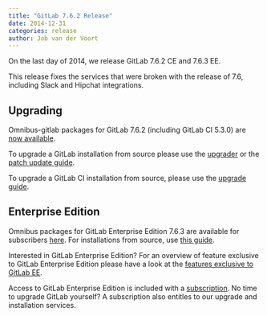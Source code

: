 ```yaml
---
title: "GitLab 7.6.2 Release"
date: 2014-12-31
categories: release
author: Job van der Voort
---
```


On the last day of 2014, we release GitLab 7.6.2 CE and 7.6.3 EE.

This release fixes the services that were broken with the release
of 7.6, including Slack and Hipchat integrations.

<!-- more -->

## Upgrading

Omnibus-gitlab packages for GitLab 7.6.2 (including GitLab CI 5.3.0) are [now available](https://about.gitlab.com/downloads/).

To upgrade a GitLab installation from source please use the
[upgrader](http://doc.gitlab.com/ce/update/upgrader.html) or the [patch update
guide](http://doc.gitlab.com/ce/update/patch_versions.html).

To upgrade a GitLab CI installation from source, please use the [upgrade guide](https://gitlab.com/gitlab-org/gitlab-ci/blob/master/doc/update/patch_versions.md).

## Enterprise Edition

Omnibus packages for GitLab Enterprise Edition 7.6.3 are available for subscribers [here](https://gitlab.com/subscribers/gitlab-ee/blob/master/doc/install/packages.md). For installations from source, use [this guide](https://gitlab.com/subscribers/gitlab-ee/blob/master/doc/update/patch_versions.md).

Interested in GitLab Enterprise Edition?
For an overview of feature exclusive to GitLab Enterprise Edition please have a look at the [features exclusive to GitLab EE](https://about.gitlab.com/features/#enterprise).

Access to GitLab Enterprise Edition is included with a [subscription](http://www.gitlab.com/subscription/).
No time to upgrade GitLab yourself?
A subscription also entitles to our upgrade and installation services.
